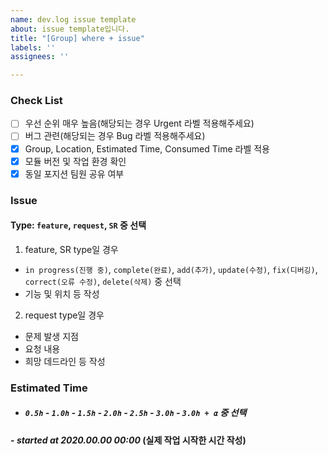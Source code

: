 ```yaml
---
name: dev.log issue template
about: issue template입니다.
title: "[Group] where + issue"
labels: ''
assignees: ''

---
```


### Check List
- [ ] 우선 순위 매우 높음(해당되는 경우 Urgent 라벨 적용해주세요)
- [ ] 버그 관련(해당되는 경우 Bug 라벨 적용해주세요)
- [x] Group, Location, Estimated Time, Consumed Time 라벨 적용
- [x] 모듈 버전 및 작업 환경 확인
- [x] 동일 포지션 팀원 공유 여부

### Issue
#### Type: `feature`, `request`, `SR` 중 선택
1. feature, SR type일 경우
  - `in progress(진행 중)`, `complete(완료)`, `add(추가)`, `update(수정)`, `fix(디버깅)`, `correct(오류 수정)`, `delete(삭제)` 중 선택
  - 기능 및 위치 등 작성
2. request type일 경우
  - 문제 발생 지점
  - 요청 내용
  - 희망 데드라인 등 작성

### Estimated Time
- ##### `0.5h` - `1.0h` - `1.5h` - `2.0h` - `2.5h` - `3.0h` - `3.0h + α` 중 선택

#### \- _started at 2020.00.00 00:00_ (실제 작업 시작한 시간 작성)

